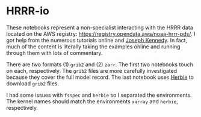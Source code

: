 # HRRR-io

These notebooks represent a non-specialist interacting with the HRRR data located on the AWS registry: https://registry.opendata.aws/noaa-hrrr-pds/. I got help from the numerous tutorials online and [Joseph Kennedy](https://github.com/jhkennedy). In fact, much of the content is literally taking the examples online and running through them with lots of commentary.

There are two formats (1) `grib2` and (2) `zarr`. The first two notebooks touch on each, respectively. The `grib2` files are more carefully investigated because they cover the full model record. The last notebook uses [Herbie](https://github.com/blaylockbk/Herbie/tree/main/herbie) to download `grib2` files.

I had some issues with `fsspec` and `herbie` so I separated the environments. The kernel names should match the environments `xarray` and `herbie`, respectively.